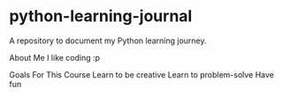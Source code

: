 # python-learning-journal
A repository to document my Python learning journey.

About Me
I like coding
:p

Goals For This Course
Learn to be creative
Learn to problem-solve
Have fun
